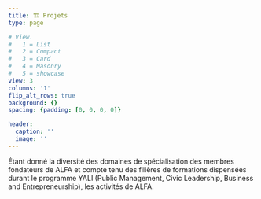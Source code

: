 ```yaml
---
title: 🏗 Projets
type: page

# View.
#   1 = List
#   2 = Compact
#   3 = Card
#   4 = Masonry
#   5 = showcase
view: 3
columns: '1'
flip_alt_rows: true
background: {}
spacing: {padding: [0, 0, 0, 0]}

header:
  caption: ''
  image: ''
---
```


Étant donné la diversité des domaines de spécialisation des membres
fondateurs de ALFA et compte tenu des filières de formations dispensées
durant le programme YALI (Public Management, Civic Leadership, Business
and Entrepreneurship), les activités de ALFA.
